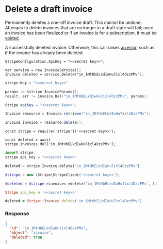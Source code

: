 # Delete a draft invoice

Permanently deletes a one-off invoice draft. This cannot be undone. Attempts to delete invoices that are no longer in a draft state will fail; once an invoice has been finalized or if an invoice is for a subscription, it must be [voided](#void_invoice).

A successfully deleted invoice. Otherwise, this call raises [an error](#errors), such as if the invoice has already been deleted.


```dotnet
StripeConfiguration.ApiKey = "<<secret key>>";

var service = new InvoiceService();
Invoice deleted = service.Delete("in_1MtHbELkdIwHu7ixl4OzzPMv");
```

```go
stripe.Key = "<<secret key>>"

params := &stripe.InvoiceParams{};
result, err := invoice.Del("in_1MtHbELkdIwHu7ixl4OzzPMv", params);
```

```java
Stripe.apiKey = "<<secret key>>";

Invoice resource = Invoice.retrieve("in_1MtHbELkdIwHu7ixl4OzzPMv");

Invoice invoice = resource.delete();
```

```node
const stripe = require('stripe')('<<secret key>>');

const deleted = await stripe.invoices.del('in_1MtHbELkdIwHu7ixl4OzzPMv');
```

```python
import stripe
stripe.api_key = "<<secret key>>"

deleted = stripe.Invoice.delete("in_1MtHbELkdIwHu7ixl4OzzPMv")
```

```php
$stripe = new \Stripe\StripeClient('<<secret key>>');

$deleted = $stripe->invoices->delete('in_1MtHbELkdIwHu7ixl4OzzPMv', []);
```

```ruby
Stripe.api_key = '<<secret key>>'

deleted = Stripe::Invoice.delete('in_1MtHbELkdIwHu7ixl4OzzPMv')
```

### Response

```json
{
  "id": "in_1MtHbELkdIwHu7ixl4OzzPMv",
  "object": "invoice",
  "deleted": true
}
```